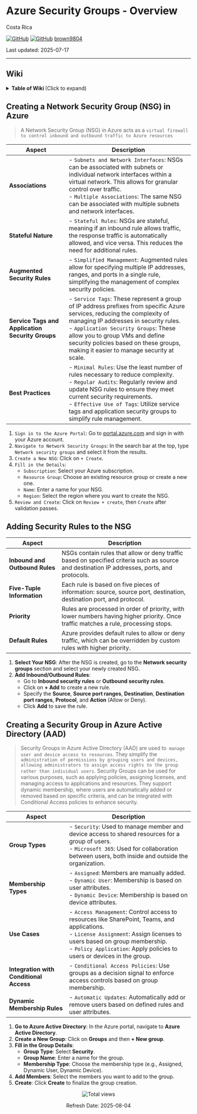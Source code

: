 # Azure Security Groups - Overview 

Costa Rica

[![GitHub](https://badgen.net/badge/icon/github?icon=github&label)](https://github.com)
[![GitHub](https://img.shields.io/badge/--181717?logo=github&logoColor=ffffff)](https://github.com/)
[brown9804](https://github.com/brown9804)

Last updated: 2025-07-17

----------

## Wiki 

<details>
<summary><b>Table of Wiki </b> (Click to expand)</summary>

- [Network security groups](https://learn.microsoft.com/en-us/azure/virtual-network/network-security-groups-overview)
- [How network security groups filter network traffic](https://learn.microsoft.com/en-us/azure/virtual-network/network-security-group-how-it-works)
- [Create, edit, or delete a security group in the Microsoft 365 admin center](https://learn.microsoft.com/en-us/microsoft-365/admin/email/create-edit-or-delete-a-security-group?view=o365-worldwide)
- [Create, change, or delete a network security group](https://learn.microsoft.com/en-us/azure/virtual-network/manage-network-security-group?tabs=network-security-group-portal)

</details>


## Creating a Network Security Group (NSG) in Azure

> A Network Security Group (NSG) in Azure acts as a `virtual firewall to control inbound and outbound traffic to Azure resources`

| **Aspect**                        | **Description**                                                                                                                                                                                                 |
|-----------------------------------|-----------------------------------------------------------------------------------------------------------------------------------------------------------------------------------------------------------------|
| **Associations**                  | - `Subnets and Network Interfaces`: NSGs can be associated with subnets or individual network interfaces within a virtual network. This allows for granular control over traffic.<br>- `Multiple Associations`: The same NSG can be associated with multiple subnets and network interfaces. |
| **Stateful Nature**               | - `Stateful Rules`: NSGs are stateful, meaning if an inbound rule allows traffic, the response traffic is automatically allowed, and vice versa. This reduces the need for additional rules.                                                      |
| **Augmented Security Rules**      | - `Simplified Management`: Augmented rules allow for specifying multiple IP addresses, ranges, and ports in a single rule, simplifying the management of complex security policies.                                                              |
| **Service Tags and Application Security Groups** | - `Service Tags`: These represent a group of IP address prefixes from specific Azure services, reducing the complexity of managing IP addresses in security rules.<br>- `Application Security Groups`: These allow you to group VMs and define security policies based on these groups, making it easier to manage security at scale. |
| **Best Practices**                | - `Minimal Rules`: Use the least number of rules necessary to reduce complexity.<br>- `Regular Audits`: Regularly review and update NSG rules to ensure they meet current security requirements.<br>- `Effective Use of Tags`: Utilize service tags and application security groups to simplify rule management. |


1. `Sign in to the Azure Portal`: Go to [portal.azure.com](portal.azure.com) and sign in with your Azure account.
2. `Navigate to Network Security Groups`: In the search bar at the top, type `Network security groups` and select it from the results.
3. `Create a New NSG`: Click on `+ Create`.
4. `Fill in the Details`:
   - `Subscription`: Select your Azure subscription.
   - `Resource Group`: Choose an existing resource group or create a new one.
   - `Name`: Enter a name for your NSG.
   - `Region`: Select the region where you want to create the NSG.
5. `Review and Create`: Click on `Review + create`, then `Create` after validation passes.


## Adding Security Rules to the NSG


| **Aspect**                | **Description**                                                                                                                                                                                                 |
|---------------------------|-----------------------------------------------------------------------------------------------------------------------------------------------------------------------------------------------------------------|
| **Inbound and Outbound Rules** | NSGs contain rules that allow or deny traffic based on specified criteria such as source and destination IP addresses, ports, and protocols.                                                                 |
| **Five-Tuple Information**     | Each rule is based on five pieces of information: source, source port, destination, destination port, and protocol.                                                                                           |
| **Priority**                   | Rules are processed in order of priority, with lower numbers having higher priority. Once traffic matches a rule, processing stops.                                                                           |
| **Default Rules**              | Azure provides default rules to allow or deny traffic, which can be overridden by custom rules with higher priority.                                                                                          |


1. **Select Your NSG**: After the NSG is created, go to the **Network security groups** section and select your newly created NSG.
2. **Add Inbound/Outbound Rules**:
   - Go to **Inbound security rules** or **Outbound security rules**.
   - Click on **+ Add** to create a new rule.
   - Specify the **Source**, **Source port ranges**, **Destination**, **Destination port ranges**, **Protocol**, and **Action** (Allow or Deny).
   - Click **Add** to save the rule.

## Creating a Security Group in Azure Active Directory (AAD)

> Security Groups in Azure Active Directory (AAD) are used to` manage user and device access to resources`. They simplify the `administration of permissions by grouping users and devices, allowing administrators to assign access rights to the group rather than individual users`. Security Groups can be used for various purposes, such as applying policies, assigning licenses, and managing access to applications and resources. They support dynamic membership, where users are automatically added or removed based on specific criteria, and can be integrated with Conditional Access policies to enhance security.

| **Aspect**                        | **Description**                                                                                                                                                                                                 |
|-----------------------------------|-----------------------------------------------------------------------------------------------------------------------------------------------------------------------------------------------------------------|
| **Group Types**                   | - `Security`: Used to manage member and device access to shared resources for a group of users.<br>- `Microsoft 365`: Used for collaboration between users, both inside and outside the organization. |
| **Membership Types**              | - `Assigned`: Members are manually added.<br>- `Dynamic User`: Membership is based on user attributes.<br>- `Dynamic Device`: Membership is based on device attributes. |
| **Use Cases**                     | - `Access Management`: Control access to resources like SharePoint, Teams, and applications.<br>- `License Assignment`: Assign licenses to users based on group membership.<br>- `Policy Application`: Apply policies to users or devices in the group. |
| **Integration with Conditional Access** | - `Conditional Access Policies`: Use groups as a decision signal to enforce access controls based on group membership. |
| **Dynamic Membership Rules**      | - `Automatic Updates`: Automatically add or remove users based on defined rules and user attributes. |

1. **Go to Azure Active Directory**: In the Azure portal, navigate to **Azure Active Directory**.
2. **Create a New Group**: Click on **Groups** and then **+ New group**.
3. **Fill in the Group Details**:
   - **Group Type**: Select **Security**.
   - **Group Name**: Enter a name for the group.
   - **Membership Type**: Choose the membership type (e.g., Assigned, Dynamic User, Dynamic Device).
4. **Add Members**: Select the members you want to add to the group.
5. **Create**: Click **Create** to finalize the group creation.

<!-- START BADGE -->
<div align="center">
  <img src="https://img.shields.io/badge/Total%20views-1559-limegreen" alt="Total views">
  <p>Refresh Date: 2025-08-04</p>
</div>
<!-- END BADGE -->

